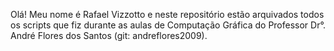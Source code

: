 Olá! Meu nome é Rafael Vizzotto e neste repositório estão arquivados todos os scripts que fiz durante as aulas de Computação Gráfica do Professor Dr°. André Flores dos Santos (git: andreflores2009).
